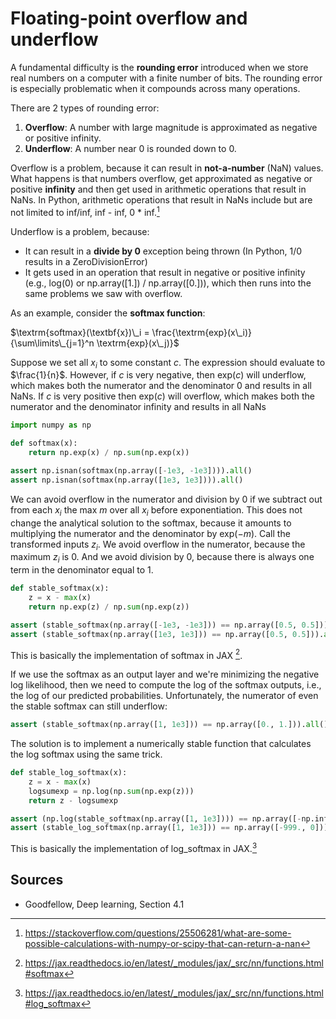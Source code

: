 # Floating-point overflow and underflow

A fundamental difficulty is the **rounding error** introduced when we store real numbers on a computer with a finite number of bits. The rounding error is especially problematic when it compounds across many operations.

There are 2 types of rounding error:

1. **Overflow**: A number with large magnitude is approximated as negative or positive infinity.
2. **Underflow**: A number near 0 is rounded down to 0.

Overflow is a problem, because it can result in **not-a-number**  (NaN) values. What happens is that numbers overflow, get approximated as negative or positive **infinity** and then get used in arithmetic operations that result in NaNs. In Python, arithmetic operations that result in NaNs include but are not limited to inf/inf, inf - inf, 0 * inf.[^1]

Underflow is a problem, because:

* It can result in a **divide by 0** exception being thrown (In Python, 1/0 results in a ZeroDivisionError)
* It gets used in an operation that result in negative or positive infinity (e.g., log(0) or np.array([1.]) / np.array([0.])), which then runs into the same problems we saw with overflow.

As an example, consider the **softmax function**:

$\textrm{softmax}(\textbf{x})\_i = \frac{\textrm{exp}(x\_i)}{\sum\limits\_{j=1}^n \textrm{exp}(x\_j)}$

Suppose we set all $x_i$ to some constant $c$. The expression should evaluate to $\frac{1}{n}$. However, if $c$ is very negative, then $\textrm{exp}(c)$ will underflow, which makes both the numerator and the denominator 0 and results in all NaNs. If $c$ is very positive then $\textrm{exp}(c)$ will overflow, which makes both the numerator and the denominator infinity and results in all NaNs

```python
import numpy as np

def softmax(x):
	return np.exp(x) / np.sum(np.exp(x))

assert np.isnan(softmax(np.array([-1e3, -1e3]))).all()
assert np.isnan(softmax(np.array([1e3, 1e3]))).all()
```

We can avoid overflow in the numerator and division by 0 if we subtract out from each $x_i$ the max $m$ over all $x_i$ before exponentiation. This does not change the analytical solution to the softmax, because it amounts to multiplying the numerator and the denominator by $\textrm{exp}(-m)$. Call the transformed inputs $z_i$. We avoid overflow in the numerator, because the maximum $z_i$ is 0. And we avoid division by 0, because there is always one term in the denominator equal to 1.

```python
def stable_softmax(x):
	z = x - max(x)
	return np.exp(z) / np.sum(np.exp(z))

assert (stable_softmax(np.array([-1e3, -1e3])) == np.array([0.5, 0.5])).all()
assert (stable_softmax(np.array([1e3, 1e3])) == np.array([0.5, 0.5])).all()
```

This is basically the implementation of softmax in JAX [^2].

If we use the softmax as an output layer and we're minimizing the negative log likelihood, then we need to compute the log of the softmax outputs, i.e., the log of our predicted probabilities. Unfortunately, the numerator of even the stable softmax can still underflow:

```python
assert (stable_softmax(np.array([1, 1e3])) == np.array([0., 1.])).all()
```

The solution is to implement a numerically stable function that calculates the log softmax using the same trick.

```python
def stable_log_softmax(x):
	z = x - max(x)
	logsumexp = np.log(np.sum(np.exp(z)))
	return z - logsumexp

assert (np.log(stable_softmax(np.array([1, 1e3]))) == np.array([-np.inf, 0.])).all()
assert (stable_log_softmax(np.array([1, 1e3])) == np.array([-999., 0])).all()
```

This is basically the implementation of log_softmax in JAX.[^3]

## Sources

* Goodfellow, Deep learning, Section 4.1

[^1]: https://stackoverflow.com/questions/25506281/what-are-some-possible-calculations-with-numpy-or-scipy-that-can-return-a-nan
[^2]: https://jax.readthedocs.io/en/latest/_modules/jax/_src/nn/functions.html#softmax
[^3]: https://jax.readthedocs.io/en/latest/_modules/jax/_src/nn/functions.html#log_softmax